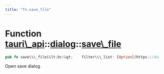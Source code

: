 ```yaml
---
title: "fn.save_file"
---
```


Function [tauri\\\_api](/docs/api/rust/tauri\_api/../index.html)::[dialog](/docs/api/rust/tauri\_api/index.html)::[save\\\_file](/docs/api/rust/tauri\_api/)
============================================================================================================================================================

```rust
pub fn save\\\_file(&lt;br/&gt;    filter\\\_list: [Option](https://doc.rust-lang.org/nightly/core/option/enum.Option.html "enum core::option::Option")&lt;[String](https://doc.rust-lang.org/nightly/alloc/string/struct.String.html "struct alloc::string::String")\&gt;, &lt;br/&gt;    default\\\_path: [Option](https://doc.rust-lang.org/nightly/core/option/enum.Option.html "enum core::option::Option")&lt;[String](https://doc.rust-lang.org/nightly/alloc/string/struct.String.html "struct alloc::string::String")\&gt;&lt;br/&gt;) -&gt; [Result](/docs/api/rust/tauri\_api/../../tauri\_api/type.Result.html "type tauri\_api::Result")&lt;[Response](/docs/api/rust/tauri\_api/../../tauri\_api/dialog/enum.Response.html "enum tauri\_api::dialog::Response")\&gt;
```

Open save dialog
      